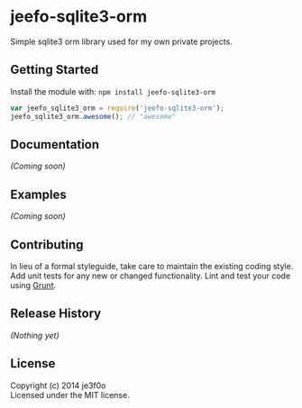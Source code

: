 # jeefo-sqlite3-orm

Simple sqlite3 orm library used for my own private projects.

## Getting Started
Install the module with: `npm install jeefo-sqlite3-orm`

```javascript
var jeefo_sqlite3_orm = require('jeefo-sqlite3-orm');
jeefo_sqlite3_orm.awesome(); // "awesome"
```

## Documentation
_(Coming soon)_

## Examples
_(Coming soon)_

## Contributing
In lieu of a formal styleguide, take care to maintain the existing coding style. Add unit tests for any new or changed functionality. Lint and test your code using [Grunt](http://gruntjs.com/).

## Release History
_(Nothing yet)_

## License
Copyright (c) 2014 je3f0o  
Licensed under the MIT license.

